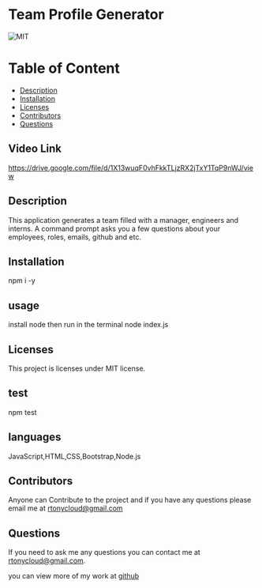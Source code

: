 # Team Profile Generator
  ![MIT](https://img.shields.io/badge/license-MIT-blue.svg)


# Table of Content
* [Description](#description)
* [Installation](#installation)
* [Licenses](#licenses)
* [Contributors](#contributors)
* [Questions](#questions)

## Video Link
https://drive.google.com/file/d/1X13wuqF0vhFkkTLjzRX2jTxY1TqP9nWJ/view

## Description 
This application generates a team filled with a manager, engineers and interns. A command prompt asks you a few questions about your employees, roles, emails, github and etc.

## Installation
npm i -y

## usage
install node then run in the terminal node index.js

## Licenses  
  This project is licenses under MIT license.

## test
npm test

## languages
JavaScript,HTML,CSS,Bootstrap,Node.js

## Contributors
Anyone can Contribute to the project and if you have any questions please email me at rtonycloud@gmail.com

## Questions
If you need to ask me any questions you can contact me at rtonycloud@gmail.com.

 you can view more of my work at [github](https://github.com/rtonycloud)

